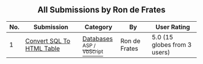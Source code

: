 ﻿<div align="center">

## All Submissions by Ron de Frates

</div>

No.  | Submission | Category | By   | User Rating
---- | ---------- | -------- | ---- | -----------
1 | [Convert SQL To HTML Table<br />](https://github.com/Planet-Source-Code/ron-de-frates-convert-sql-to-html-table__4-7152) | [Databases<br /><sup>ASP / VbScript</sup>](../ByCategory/databases__4-5.md) | Ron de Frates | 5.0 (15 globes from 3 users)
